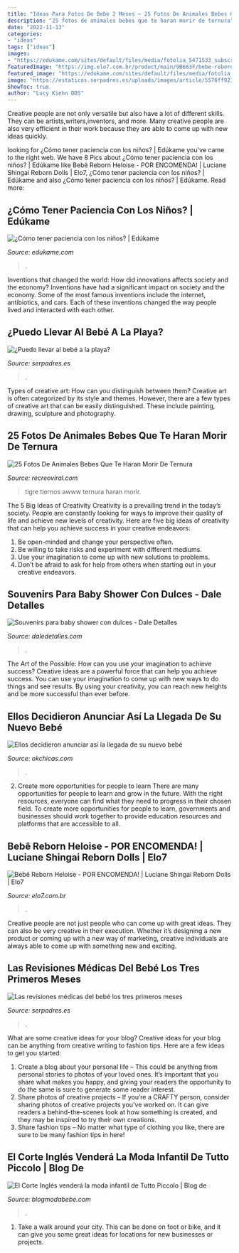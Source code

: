 ```yaml
---
title: "Ideas Para Fotos De Bebe 2 Meses ~ 25 Fotos De Animales Bebes Que Te Haran Morir De Ternura"
description: "25 fotos de animales bebes que te haran morir de ternura"
date: "2022-11-13"
categories:
- "ideas"
tags: ["ideas"]
images:
- "https://edukame.com/sites/default/files/media/fotolia_5471533_subscription_l.jpg"
featuredImage: "https://img.elo7.com.br/product/main/9B663F/bebe-reborn-heloise-por-encomenda-boneca-igual-a-bebe-de-verdade-preco.jpg"
featured_image: "https://edukame.com/sites/default/files/media/fotolia_5471533_subscription_l.jpg"
image: "https://estaticos.serpadres.es/uploads/images/article/5576ff923eafe8eb2e8b4567/bebe-playa_1.jpg"
ShowToc: true
author: "Lucy Kiehn DDS"
---
```



Creative people are not only versatile but also have a lot of different skills. They can be artists,writers,inventors, and more. Many creative people are also very efficient in their work because they are able to come up with new ideas quickly.

	

		
looking for ¿Cómo tener paciencia con los niños? | Edúkame you've came to the right web. We have 8 Pics about ¿Cómo tener paciencia con los niños? | Edúkame like Bebê Reborn Heloise - POR ENCOMENDA! | Luciane Shingai Reborn Dolls | Elo7, ¿Cómo tener paciencia con los niños? | Edúkame and also ¿Cómo tener paciencia con los niños? | Edúkame. Read more:
		
    
## ¿Cómo Tener Paciencia Con Los Niños? | Edúkame

<img loading=lazy src="https://edukame.com/sites/default/files/media/fotolia_5471533_subscription_l.jpg" onerror="this.onerror=null;this.src='https://tse3.mm.bing.net/th?id=OIP.PbRcNfjc0Pid2Z5prwi2UAHaL6&amp;pid=15.1';" alt="¿Cómo tener paciencia con los niños? | Edúkame">

_Source: edukame.com_

>. 

	

Inventions that changed the world: How did innovations affects society and the economy?
Inventions have had a significant impact on society and the economy. Some of the most famous inventions include the internet, antibiotics, and cars. Each of these inventions changed the way people lived and interacted with each other.

    
## ¿Puedo Llevar Al Bebé A La Playa?

<img loading=lazy src="https://estaticos.serpadres.es/uploads/images/article/5576ff923eafe8eb2e8b4567/bebe-playa_1.jpg" onerror="this.onerror=null;this.src='https://tse3.mm.bing.net/th?id=OIP.a1-NZ6tdvFd6TShxnaOPtAHaFj&amp;pid=15.1';" alt="¿Puedo llevar al bebé a la playa?">

_Source: serpadres.es_

>. 

	

Types of creative art: How can you distinguish between them?
Creative art is often categorized by its style and themes. However, there are a few types of creative art that can be easily distinguished. These include painting, drawing, sculpture and photography.

    
## 25 Fotos De Animales Bebes Que Te Haran Morir De Ternura

<img loading=lazy src="http://www.recreoviral.com/wp-content/uploads/2014/06/tigre.jpg" onerror="this.onerror=null;this.src='https://tse2.mm.bing.net/th?id=OIP.GUV_K5refpRtnR-LA1gqmQHaLH&amp;pid=15.1';" alt="25 Fotos De Animales Bebes Que Te Haran Morir De Ternura">

_Source: recreoviral.com_

>tigre tiernos awww ternura haran morir. 

	

The 5 Big Ideas of Creativity
Creativity is a prevailing trend in the today’s society. People are constantly looking for ways to improve their quality of life and achieve new levels of creativity. Here are five big ideas of creativity that can help you achieve success in your creative endeavors: 
1. Be open-minded and change your perspective often.
2. Be willing to take risks and experiment with different mediums.
3. Use your imagination to come up with new solutions to problems.
4. Don’t be afraid to ask for help from others when starting out in your creative endeavors.

    
## Souvenirs Para Baby Shower Con Dulces - Dale Detalles

<img loading=lazy src="https://i0.wp.com/www.daledetalles.com/wp-content/uploads/2017/06/souvenir-para-baby-shower3.jpg" onerror="this.onerror=null;this.src='https://tse3.mm.bing.net/th?id=OIP.P5d7RDlOueSXdRgiANRtbgHaHT&amp;pid=15.1';" alt="Souvenirs para baby shower con dulces - Dale Detalles">

_Source: daledetalles.com_

>. 

	

The Art of the Possible: How can you use your imagination to achieve success?
Creative ideas are a powerful force that can help you achieve success. You can use your imagination to come up with new ways to do things and see results. By using your creativity, you can reach new heights and be more successful than ever before.

    
## Ellos Decidieron Anunciar Así La Llegada De Su Nuevo Bebé

<img loading=lazy src="http://www.okchicas.com/wp-content/uploads/2016/01/Así-anunciaron-la-llegada-y-nacimiento-de-su-bebé-6.jpg" onerror="this.onerror=null;this.src='https://tse2.mm.bing.net/th?id=OIP.WGi2jj7eOsrDpmGJ_6YWJgHaJ3&amp;pid=15.1';" alt="Ellos decidieron anunciar así la llegada de su nuevo bebé">

_Source: okchicas.com_

>. 

	

2) Create more opportunities for people to learn
There are many opportunities for people to learn and grow in the future. With the right resources, everyone can find what they need to progress in their chosen field. To create more opportunities for people to learn, governments and businesses should work together to provide education resources and platforms that are accessible to all.

    
## Bebê Reborn Heloise - POR ENCOMENDA! | Luciane Shingai Reborn Dolls | Elo7

<img loading=lazy src="https://img.elo7.com.br/product/main/9B663F/bebe-reborn-heloise-por-encomenda-boneca-igual-a-bebe-de-verdade-preco.jpg" onerror="this.onerror=null;this.src='https://tse3.mm.bing.net/th?id=OIP.OWCKryZwSHv4cMkYU7tzngHaE7&amp;pid=15.1';" alt="Bebê Reborn Heloise - POR ENCOMENDA! | Luciane Shingai Reborn Dolls | Elo7">

_Source: elo7.com.br_

>. 

	

Creative people are not just people who can come up with great ideas. They can also be very creative in their execution. Whether it’s designing a new product or coming up with a new way of marketing, creative individuals are always able to come up with something new and exciting.

    
## Las Revisiones Médicas Del Bebé Los Tres Primeros Meses

<img loading=lazy src="https://estaticos.serpadres.es/uploads/images/article/53db7276dce6174d23528866/3-aa7bbf8eea07eb35279d121db11d3ce1uniqueidcmcimage1.jpg" onerror="this.onerror=null;this.src='https://tse2.mm.bing.net/th?id=OIP.hl4lzSWAP7z-sgDU9CVdxwAAAA&amp;pid=15.1';" alt="Las revisiones médicas del bebé los tres primeros meses">

_Source: serpadres.es_

>. 

	

What are some creative ideas for your blog?
Creative ideas for your blog can be anything from creative writing to fashion tips. Here are a few ideas to get you started: 
1) Create a blog about your personal life – This could be anything from personal stories to photos of your loved ones. It’s important that you share what makes you happy, and giving your readers the opportunity to do the same is sure to generate some reader interest. 
2) Share photos of creative projects – If you’re a CRAFTY person, consider sharing photos of creative projects you’ve worked on. It can give readers a behind-the-scenes look at how something is created, and they may be inspired to try their own creations. 
3) Share fashion tips – No matter what type of clothing you like, there are sure to be many fashion tips in here!

    
## El Corte Inglés Venderá La Moda Infantil De Tutto Piccolo | Blog De

<img loading=lazy src="http://www.blogmodabebe.com/wp-content/uploads/2014/08/moda-infantil-Tutto-Piccolo_Blogmodabebe-Invierno-2015-4.jpg" onerror="this.onerror=null;this.src='https://tse2.mm.bing.net/th?id=OIP.4Q_piLHaK3_icXaqLWyO_wHaLH&amp;pid=15.1';" alt="El Corte Inglés venderá la moda infantil de Tutto Piccolo | Blog de">

_Source: blogmodabebe.com_

>. 

	

1. Take a walk around your city. This can be done on foot or bike, and it can give you some great ideas for locations for new businesses or projects. 

